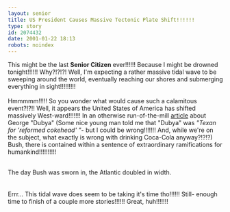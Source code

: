 ```yaml
---
layout: senior
title: US President Causes Massive Tectonic Plate Shift!!!!!!
type: story
id: 2074432
date: 2001-01-22 18:13
robots: noindex
---
```

This might be the last <b>Senior Citizen</b> ever!!!!!! Because I might be drowned tonight!!!!!! Why?!?!?! Well, I'm expecting a rather massive tidal wave to be sweeping around the world, eventually reaching our shores and submerging everything in sight!!!!!!!!!<br/><br/>Hmmmmm!!!!! So you wonder what would cause such a calamitous event?!?!! Well, it appears the United States of America has shifted massively West-ward!!!!!!! In an otherwise run-of-the-mill <a href="http://www.guardianunlimited.co.uk/Print/0,3858,4120685,00.html">article</a> about George "Dubya" (Some nice young man told me that "Dubya" was <i>"Texan for 'reformed cokehead' "</i>- but I could be wrong!!!!!!! And, while we're on the subject, what exactly is wrong with drinking Coca-Cola anyway?!?!?) Bush, there is contained within a sentence of extraordinary ramifications for humankind!!!!!!!!!!<br/><br/><div class="quote">The day Bush was sworn in, the Atlantic doubled in width.</div><br/><br/>Errr... This tidal wave does seem to be taking it's time tho!!!!!! Still- enough time to finish of a couple more stories!!!!!! Great, huh!!!!!!!